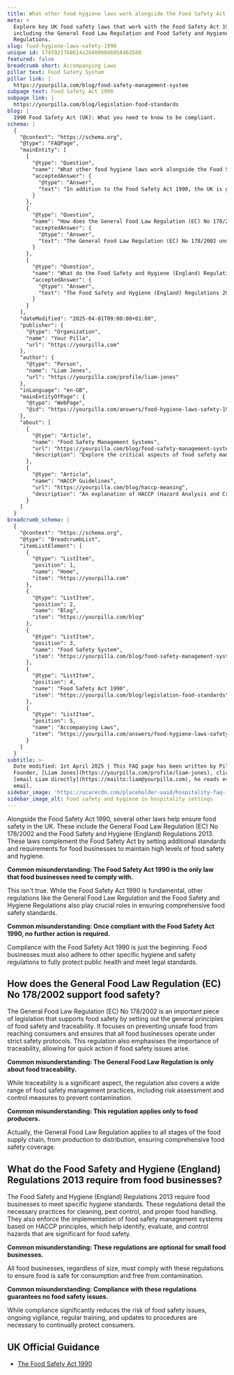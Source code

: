 ```yaml
---
title: What other food hygiene laws work alongside the Food Safety Act 1990?
meta: >
  Explore key UK food safety laws that work with the Food Safety Act 1990,
  including the General Food Law Regulation and Food Safety and Hygiene
  Regulations.
slug: food-hygiene-laws-safety-1990
unique id: 1745921768614x264000046958463580
featured: false
breadcrumb short: Accompanying Laws
pillar text: Food Safety System
pillar link: |
  https://yourpilla.com/blog/food-safety-management-system
subpage text: Food Safety Act 1990
subpage link: |
  https://yourpilla.com/blog/legislation-food-standards
blog: |
  1990 Food Safety Act (UK): What you need to know to be compliant.
schema: |
  {
    "@context": "https://schema.org",
    "@type": "FAQPage",
    "mainEntity": [
      {
        "@type": "Question",
        "name": "What other food hygiene laws work alongside the Food Safety Act 1990?",
        "acceptedAnswer": {
          "@type": "Answer",
          "text": "In addition to the Food Safety Act 1990, the UK is governed by a number of other crucial regulations to ensure high levels of food safety and hygiene. This includes the General Food Law Regulation (EC) No 178/2002 and the Food Safety and Hygiene (England) Regulations 2013. These laws supplement the Food Safety Act by establishing comprehensive standards and requirements for food businesses to uphold rigorous food safety practices."
        }
      },
      {
        "@type": "Question",
        "name": "How does the General Food Law Regulation (EC) No 178/2002 support food safety?",
        "acceptedAnswer": {
          "@type": "Answer",
          "text": "The General Food Law Regulation (EC) No 178/2002 underpins food safety by outlining fundamental principles of food safety and traceability. It aims to prevent unsafe food from entering the consumer market and mandates that all food businesses must adhere to stringent safety protocols. This regulation also stresses the importance of traceability, facilitating swift responses to food safety incidents."
        }
      },
      {
        "@type": "Question",
        "name": "What do the Food Safety and Hygiene (England) Regulations 2013 require from food businesses?",
        "acceptedAnswer": {
          "@type": "Answer",
          "text": "The Food Safety and Hygiene (England) Regulations 2013 set out detailed hygiene standards that food businesses must meet. These include requirements for proper cleaning, pest control, and food handling practices. Crucially, these regulations mandate the implementation of food safety management systems built on HACCP (Hazard Analysis and Critical Control Points) principles. These systems are designed to identify, assess, and control significant food safety hazards."
        }
      }
    ],
    "dateModified": "2025-04-01T09:00:00+01:00",
    "publisher": {
      "@type": "Organization",
      "name": "Your Pilla",
      "url": "https://yourpilla.com"
    },
    "author": {
      "@type": "Person",
      "name": "Liam Jones",
      "url": "https://yourpilla.com/profile/liam-jones"
    },
    "inLanguage": "en-GB",
    "mainEntityOfPage": {
      "@type": "WebPage",
      "@id": "https://yourpilla.com/answers/food-hygiene-laws-safety-1990"
    },
    "about": [
      {
        "@type": "Article",
        "name": "Food Safety Management Systems",
        "url": "https://yourpilla.com/blog/food-safety-management-system",
        "description": "Explore the critical aspects of food safety management systems, emphasizing the principles of HACCP and how they are essential to comply with the Food Safety Act and other regulations."
      },
      {
        "@type": "Article",
        "name": "HACCP Guidelines",
        "url": "https://yourpilla.com/blog/haccp-meaning",
        "description": "An explanation of HACCP (Hazard Analysis and Critical Control Points), presenting how these principles form the backbone of effective food safety management systems in various businesses."
      }
    ]
  }
breadcrumb_schema: |
  {
    "@context": "https://schema.org",
    "@type": "BreadcrumbList",
    "itemListElement": [
      {
        "@type": "ListItem",
        "position": 1,
        "name": "Home",
        "item": "https://yourpilla.com"
      },
      {
        "@type": "ListItem",
        "position": 2,
        "name": "Blog",
        "item": "https://yourpilla.com/blog"
      },
      {
        "@type": "ListItem",
        "position": 3,
        "name": "Food Safety System",
        "item": "https://yourpilla.com/blog/food-safety-management-system"
      },
      {
        "@type": "ListItem",
        "position": 4,
        "name": "Food Safety Act 1990",
        "item": "https://yourpilla.com/blog/legislation-food-standards"
      },
      {
        "@type": "ListItem",
        "position": 5,
        "name": "Accompanying Laws",
        "item": "https://yourpilla.com/answers/food-hygiene-laws-safety-1990"
      }
    ]
  }
subtitle: >-
  Date modified: 1st April 2025 | This FAQ page has been written by Pilla
  Founder, [Liam Jones](https://yourpilla.com/profile/liam-jones), click to
  [email Liam directly](https://mailto:liam@yourpilla.com), he reads every
  email.
sidebar_image: 'https://ucarecdn.com/placeholder-uuid/hospitality-faq-image.jpg'
sidebar_image_alt: Food safety and hygiene in hospitality settings
---
```

Alongside the Food Safety Act 1990, several other laws help ensure food safety in the UK. These include the General Food Law Regulation (EC) No 178/2002 and the Food Safety and Hygiene (England) Regulations 2013. These laws complement the Food Safety Act by setting additional standards and requirements for food businesses to maintain high levels of food safety and hygiene.

**Common misunderstanding: The Food Safety Act 1990 is the only law that food businesses need to comply with.**

This isn't true. While the Food Safety Act 1990 is fundamental, other regulations like the General Food Law Regulation and the Food Safety and Hygiene Regulations also play crucial roles in ensuring comprehensive food safety standards.

**Common misunderstanding: Once compliant with the Food Safety Act 1990, no further action is required.**

Compliance with the Food Safety Act 1990 is just the beginning. Food businesses must also adhere to other specific hygiene and safety regulations to fully protect public health and meet legal standards.

## How does the General Food Law Regulation (EC) No 178/2002 support food safety?

The General Food Law Regulation (EC) No 178/2002 is an important piece of legislation that supports food safety by setting out the general principles of food safety and traceability. It focuses on preventing unsafe food from reaching consumers and ensures that all food businesses operate under strict safety protocols. This regulation also emphasises the importance of traceability, allowing for quick action if food safety issues arise.

**Common misunderstanding: The General Food Law Regulation is only about food traceability.**

While traceability is a significant aspect, the regulation also covers a wide range of food safety management practices, including risk assessment and control measures to prevent contamination.

**Common misunderstanding: This regulation applies only to food producers.**

Actually, the General Food Law Regulation applies to all stages of the food supply chain, from production to distribution, ensuring comprehensive food safety coverage.

## What do the Food Safety and Hygiene (England) Regulations 2013 require from food businesses?

The Food Safety and Hygiene (England) Regulations 2013 require food businesses to meet specific hygiene standards. These regulations detail the necessary practices for cleaning, pest control, and proper food handling. They also enforce the implementation of food safety management systems based on HACCP principles, which help identify, evaluate, and control hazards that are significant for food safety.

**Common misunderstanding: These regulations are optional for small food businesses.**

All food businesses, regardless of size, must comply with these regulations to ensure food is safe for consumption and free from contamination.

**Common misunderstanding: Compliance with these regulations guarantees no food safety issues.**

While compliance significantly reduces the risk of food safety issues, ongoing vigilance, regular training, and updates to procedures are necessary to continually protect consumers.

## UK Official Guidance

-   [The Food Safety Act 1990](https://www.legislation.gov.uk/ukpga/1990/16/contents)
